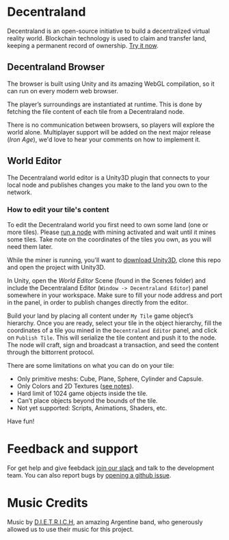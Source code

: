 # Decentraland
Decentraland is an open-source initiative to build a decentralized virtual reality world. Blockchain technology is used to claim and transfer land, keeping a permanent record of ownership. [Try it now](https://decentraland.org/app/).


## Decentraland Browser
The browser is built using Unity and its amazing WebGL compilation, so it can run on every modern web browser.

The player’s surroundings are instantiated at runtime. This is done by fetching the file content of each tile from a Decentraland node.

There is no communication between browsers, so players will explore the world alone. Multiplayer support will be added on the next major release (*Iron Age*), we'd love to hear your comments on how to implement it.


## World Editor

The Decentraland world editor is a Unity3D plugin that connects to your local node and publishes changes you make to the land you own to the network.

### How to edit your tile's content
To edit the Decentraland world you first need to own some land (one or more tiles). Please [run a node](https://github.com/decentraland/decentraland-node) with mining activated and wait until it mines some tiles. Take note on the coordinates of the tiles you own, as you will need them later. 

While the miner is running, you'll want to [download Unity3D](https://unity3d.com/get-unity/download), clone this repo and open the project with Unity3D.

In Unity, open the *World Editor* Scene (found in the Scenes folder) and include the Decentraland Editor (`Window -> Decentraland Editor`) panel somewhere in your workspace. Make sure to fill your node address and port in the panel, in order to publish changes directly from the editor.

Build your land by placing all content under `My Tile` game object’s hierarchy. Once you are ready, select your tile in the object hierarchy, fill the coordinates of a tile you mined in the `Decentraland Editor` panel, and click on `Publish Tile`. This will serialize the tile content and push it to the node. The node will craft, sign and broadcast a transaction, and seed the content through the bittorrent protocol.

There are some limitations on what you can do on your tile:

* Only primitive meshs: Cube, Plane, Sphere, Cylinder and Capsule.
* Only Colors and 2D Textures ([see notes](./docs/EDITOR.md)).
* Hard limit of 1024 game objects inside the tile.
* Can’t place objects beyond the bounds of the tile.
* Not yet supported: Scripts, Animations, Shaders, etc.

Have fun!

# Feedback and support
For get help and give feebdack [join our slack](https://rauchg-slackin-ueglzmcnsv.now.sh/) and talk to the development team. You can also report bugs by [opening a github issue](https://github.com/decentraland/bronzeage-editor/issues/new).


# Music Credits
Music by [D.I.E.T.R.I.C.H](http://www.d-i-e-t-r-i-c-h.com/), an amazing Argentine band, who generously allowed us to use their music for this project.
